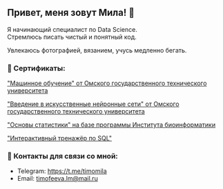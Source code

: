 ## Привет, меня зовут Мила! 👋

Я начинающий специалист по Data Science.  
Стремлюсь писать чистый и понятный код.

Увлекаюсь фотографией, вязанием, учусь медленно бегать.

### 🥇 Сертификаты:
["Машинное обучение" от Омского государственного технического университета](https://github.com/timofeevamila/timofeevamila/blob/main/Машинное%20обучение.pdf)

["Введение в искусственные нейронные сети" от Омского государственного технического университета](https://github.com/timofeevamila/timofeevamila/blob/main/Введение%20в%20искусственные%20нейронные%20сети.pdf)

["Основы статистики" на базе программы Института биоинформатики](https://github.com/timofeevamila/timofeevamila/blob/main/Основы%20статистики.pdf)

["Интерактивный тренажёр по SQL"](https://github.com/timofeevamila/timofeevamila/blob/main/Основы%20статистики.pdf)

### 📱 Контакты для связи со мной:
* Telegram: https://t.me/timomila
* Email: timofeeva.lm@mail.ru
